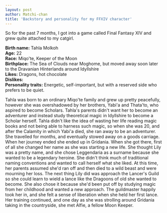 ```yaml
---
layout: post
author: Matchi-chan
title: 'Backstory and personality for my FFXIV character'
---
```


So for the past 7 months, I got into a game called Final Fantasy XIV and grew quite attached to my catgirl.

<!--break-->

**Birth name:** Tahla Molkoh </br>
**Age:** 22 </br>
**Race:** Miqo'te, Keeper of the Moon </br>
**Birthplace:** The Sea of Clouds near Moghome, but moved away soon later to the Dravanian Hinterlands around Idyllshire </br>
**Likes:** Dragons, hot chocolate </br>
**Dislikes:** </br>
**Personality traits:** Energetic, self-important, but with a reserved side who prefers to be quiet.

Tahla was born to an ordinary Miqo'te family and grew up pretty peacefully, however she was overshadowed by her brothers, Yabi'a and Thata'to, who aspired to become Scholars. Tahla's parents didn't want her to become an adventurer and instead study theoretical magic in Idyllshire to become a Scholar herself. Tahla didn't like the idea of wasting her life reading magic books and not being able to harness such magic, so when she was 20, and after the Calamity in which Yabi'a died, she ran away to be an adventurer. She travelled for months, and eventually stowed away on a goods carriage. When her journey ended she ended up in Gridania. When she got there, first of all she changed her name as she was starting a new life. She thought Lily was a pretty name, and she chose Leggendaria as a surname because she wanted to be a legendary heroine. She didn't think much of traditional naming conventions and wanted to call herself what she liked. At this time, her parents assumed she'd ran off and then died to a wild beast and were mourning her loss. The next thing Lily did was approach the Lancer's Guild so she could learn to wield a lance like the Dragoons of old she wanted to become. She also chose it because she'd been put off by studying magic from her childhood and wanted a new approach. The guildmaster happily took her in, and she felt a sense of liberation when she held her first lance. Her training continued, and one day as she was strolling around Gridania taking in the countryside, she met Alfie, a fellow Moon Keeper.  
